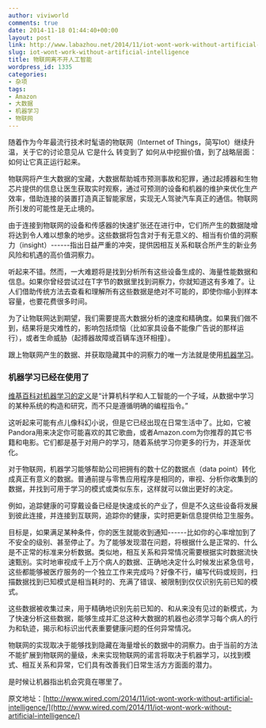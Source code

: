 ```yaml
---
author: viviworld
comments: true
date: 2014-11-18 01:44:40+00:00
layout: post
link: http://www.labazhou.net/2014/11/iot-wont-work-without-artificial-intelligence/
slug: iot-wont-work-without-artificial-intelligence
title: 物联网离不开人工智能
wordpress_id: 1335
categories:
- 杂项
tags:
- Amazon
- 大数据
- 机器学习
- 物联网
---
```


随着作为今年最流行技术时髦语的物联网（Internet of Things，简写Iot）继续升温，关于它的讨论意见从 它是什么 转变到了 如何从中挖掘价值，到了战略层面：如何让它真正运行起来。

物联网将产生大数据的宝藏，大数据帮助城市预测事故和犯罪，通过起搏器和生物芯片提供的信息让医生获取实时观察，通过可预测的设备和机器的维护来优化生产效率，借助连接的装置打造真正智能家居，实现无人驾驶汽车真正的通信。物联网所引发的可能性是无止境的。

由于连接到物联网的设备和传感器的快速扩张还在进行中，它们所产生的数据陡增将达到令人难以想象的地步。这些数据将包含对于有无意义的、相当有价值的洞察力（insight）------指出日益严重的冲突，提供因相互关系和联合所产生的新业务风险和机遇的高价值洞察力。

听起来不错。然而，一大难题将是找到分析所有这些设备生成的、海量性能数据和信息。如果你曾经尝试过在T字节的数据里找到洞察力，你就知道这有多难了。让人们借助传统方法去查看和理解所有这些数据是绝对不可能的，即使你缩小到样本容量，也要花费很多时间。

为了让物联网达到期望，我们需要提高大数据分析的速度和精确度。如果我们做不到，结果将是灾难性的，影响包括烦恼（比如家具设备不能像广告说的那样运行），或者生命威胁（起搏器故障或百辆车连环相撞）。

跟上物联网产生的数据、并获取隐藏其中的洞察力的唯一方法就是使用[机器学习](http://www.labazhou.net/2014/06/the-future-of-computer-intelligence-is-everything-but-artificial/)。


### 机器学习已经在使用了


[维基百科对机器学习的定义](http://en.wikipedia.org/wiki/Machine_learning)是“计算机科学和人工智能的一个子域，从数据中学习的某种系统的构造和研究，而不只是遵循明确的编程指令。”

这听起来可能有点儿像科幻小说，但是它已经出现在日常生活中了。比如，它被Pandora用来决定你可能喜欢的其它歌曲，或者Amazon.com为你推荐的其它书籍和电影。它们都是基于对用户的学习，随着系统学习你更多的行为，并逐渐优化。

对于物联网，机器学习能够帮助公司把拥有的数十亿的数据点（data point）转化成真正有意义的数据。普通前提与零售应用程序是相同的，审视、分析你收集到的数据，并找到可用于学习的模式或类似东东，这样就可以做出更好的决定。

例如，追踪健康的可穿戴设备已经是快速成长的产业了，但是不久这些设备将发展到彼此连接，并连接到互联网，追踪你的健康，实时把更新信息提供给卫生服务。

目标是，如果满足某种条件，你的医生就能收到通知------比如你的心率增加到了不安全的级别、甚至停止了。为了能够发现潜在问题，将根据什么是正常的、什么是不正常的标准来分析数据。类似地，相互关系和异常情况需要根据实时数据流快速甄别。实时地审视成千上万个病人的数据、正确地决定什么时候发出紧急信号，这些都能够被医疗服务的一个独立工作来完成吗？好像不行，编写代码或规则，扫描数据找到已知模式是相当耗时的、充满了错误、被限制到仅仅识别先前已知的模式。

这些数据被收集过来，用于精确地识别先前已知的、和从来没有见过的新模式，为了快速分析这些数据，能够生成并汇总这种大数据的机器也必须学习每个病人的行为和轨迹，揭示和标识出代表重要健康问题的任何异常情况。

物联网的实现取决于能够找到隐藏在海量增长的数据中的洞察力。由于当前的方法不能扩展到物联网的量级，未来实现物联网的诺言将取决于机器学习，以找到模式、相互关系和异常，它们具有改善我们日常生活方方面面的潜力。

是时候让机器指出机会究竟在哪里了。

原文地址：[http://www.wired.com/2014/11/iot-wont-work-without-artificial-intelligence/](http://www.wired.com/2014/11/iot-wont-work-without-artificial-intelligence/)
